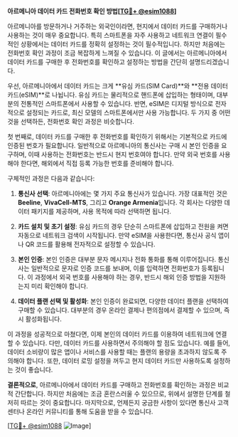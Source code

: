 **아르메니아 데이터 카드 전화번호 확인 방법[[TG💪+ @esim1088](https://t.me/s/esim1088)]**

아르메니아를 방문하거나 거주하는 외국인이라면, 현지에서 데이터 카드를 구매하거나 사용하는 것이 매우 중요합니다. 특히 스마트폰을 자주 사용하고 네트워크 연결이 필수적인 상황에서는 데이터 카드를 정확히 설정하는 것이 필수적입니다. 하지만 처음에는 전화번호 확인 과정이 조금 복잡하게 느껴질 수 있습니다. 이 글에서는 아르메니아에서 데이터 카드를 구매한 후 전화번호를 확인하고 설정하는 방법을 간단히 설명드리겠습니다.

우선, 아르메니아에서 데이터 카드는 크게 **유심 카드(SIM Card)**와 **전용 데이터 카드(eSIM)**로 나뉩니다. 유심 카드는 물리적으로 핸드폰에 삽입하는 형태이며, 대부분의 전통적인 스마트폰에서 사용할 수 있습니다. 반면, eSIM은 디지털 방식으로 전자적으로 설정되는 카드로, 최신 모델의 스마트폰에서만 사용 가능합니다. 두 가지 중 어떤 것을 선택하든, 전화번호 확인 과정은 비슷합니다.

첫 번째로, 데이터 카드를 구매한 후 전화번호를 확인하기 위해서는 기본적으로 카드에 인증된 번호가 필요합니다. 일반적으로 아르메니아의 통신사는 구매 시 본인 인증을 요구하며, 이때 사용하는 전화번호는 반드시 현지 번호여야 합니다. 만약 외국 번호를 사용해야 한다면, 해외에서 직접 등록 가능한 번호를 준비해야 합니다.

구체적인 과정은 다음과 같습니다:

1. **통신사 선택**: 아르메니아에는 몇 가지 주요 통신사가 있습니다. 가장 대표적인 것은 **Beeline**, **VivaCell-MTS**, 그리고 **Orange Armenia**입니다. 각 회사는 다양한 데이터 패키지를 제공하며, 사용 목적에 따라 선택하면 됩니다.
   
2. **카드 설치 및 초기 설정**: 유심 카드의 경우 단순히 스마트폰에 삽입하고 전원을 켜면 자동으로 네트워크 검색이 시작됩니다. 만약 eSIM을 사용한다면, 통신사 공식 앱이나 QR 코드를 활용해 전자적으로 설정할 수 있습니다.

3. **본인 인증**: 본인 인증은 대부분 문자 메시지나 전화 통화를 통해 이루어집니다. 통신사는 일반적으로 문자로 인증 코드를 보내며, 이를 입력하면 전화번호가 등록됩니다. 이 과정에서 외국 번호를 사용해야 하는 경우, 반드시 해외 인증 방법을 지원하는지 미리 확인해야 합니다.

4. **데이터 플랜 선택 및 활성화**: 본인 인증이 완료되면, 다양한 데이터 플랜을 선택하여 구매할 수 있습니다. 대부분의 경우 온라인 결제나 편의점에서 결제할 수 있으며, 즉시 활성화됩니다.

이 과정을 성공적으로 마쳤다면, 이제 본인의 데이터 카드를 이용하여 네트워크에 연결할 수 있습니다. 다만, 데이터 카드를 사용하면서 주의해야 할 점도 있습니다. 예를 들어, 데이터 소비량이 많은 앱이나 서비스를 사용할 때는 플랜의 용량을 초과하지 않도록 주의해야 합니다. 또한, 데이터 로밍 설정을 꺼두고 현지 데이터 카드만 사용하도록 설정하는 것이 좋습니다.

**결론적으로**, 아르메니아에서 데이터 카드를 구매하고 전화번호를 확인하는 과정은 비교적 간단합니다. 하지만 처음에는 조금 혼란스러울 수 있으므로, 위에서 설명한 단계를 철저히 따르는 것이 중요합니다. 마지막으로, 언제든지 궁금한 사항이 있다면 통신사 고객센터나 온라인 커뮤니티를 통해 도움을 받을 수 있습니다.

[[TG💪+ @esim1088](https://t.me/s/esim1088) ![Image](https://i.postimg.cc/Y0z9fWf4/image.png)]